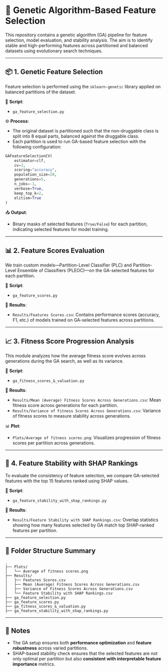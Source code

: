 # 🧬 Genetic Algorithm-Based Feature Selection

This repository contains a genetic algorithm (GA) pipeline for feature selection, model evaluation, and stability analysis. The aim is to identify stable and high-performing features across partitioned and balanced datasets using evolutionary search techniques.

---

## 📦 1. Genetic Feature Selection

Feature selection is performed using the `sklearn-genetic` library applied on balanced partitions of the dataset.

📄 **Script**:  
- `ga_feature_selection.py`

⚙️ **Process**:
- The original dataset is partitioned such that the non-druggable class is split into 8 equal parts, balanced against the druggable class.
- Each partition is used to run GA-based feature selection with the following configuration:

```python
GAFeatureSelectionCV(
    estimator=clf,
    cv=3,
    scoring="accuracy",
    population_size=20,
    generations=5,
    n_jobs=-1,
    verbose=True,
    keep_top_k=2,
    elitism=True
)
```

📤 **Output**:  
- Binary masks of selected features (`True/False`) for each partition, indicating selected features for model training.

---

## 📊 2. Feature Scores Evaluation

We train custom models—Partition-Level Classifier (PLC) and Partition-Level Ensemble of Classifiers (PLEOC)—on the GA-selected features for each partition.

📄 **Script**:  
- `ga_feature_scores.py`

📁 **Results**:
- `Results/Features Scores.csv`: Contains performance scores (accuracy, F1, etc.) of models trained on GA-selected features across partitions.

---

## 📈 3. Fitness Score Progression Analysis

This module analyzes how the average fitness score evolves across generations during the GA search, as well as its variance.

📄 **Script**:  
- `ga_fitness_scores_&_valuation.py`

📁 **Results**:
- `Results/Mean (Average) Fitness Scores Across Generations.csv`: Mean fitness score across generations for each partition.
- `Results/Variance of Fitness Scores Across Generations.csv`: Variance of fitness scores to measure stability across generations.

📊 **Plot**:
- `Plots/Average of fitness scores.png`: Visualizes progression of fitness scores per partition across generations.

---

## 📌 4. Feature Stability with SHAP Rankings

To evaluate the consistency of feature selection, we compare GA-selected features with the top 15 features ranked using SHAP values.

📄 **Script**:  
- `ga_feature_stability_with_shap_rankings.py`

📁 **Results**:
- `Results/Feature Stability with SHAP Rankings.csv`: Overlap statistics showing how many features selected by GA match top SHAP-ranked features per partition.

---

## 📁 Folder Structure Summary

```
.
├── Plots/
│   └── Average of fitness scores.png
├── Results/
│   ├── Features Scores.csv
│   ├── Mean (Average) Fitness Scores Across Generations.csv
│   ├── Variance of Fitness Scores Across Generations.csv
│   └── Feature Stability with SHAP Rankings.csv
├── ga_feature_selection.py
├── ga_feature_scores.py
├── ga_fitness_scores_&_valuation.py
├── ga_feature_stability_with_shap_rankings.py
```

---

## 📌 Notes

- The GA setup ensures both **performance optimization** and **feature robustness** across varied partitions.
- SHAP-based stability check ensures that the selected features are not only optimal per partition but also **consistent with interpretable feature importance** metrics.
